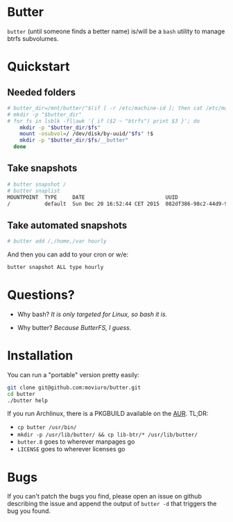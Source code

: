 # Butter
`butter` (until someone finds a better name) is/will be a `bash` utility to
manage btrfs subvolumes.

# Quickstart
## Needed folders
```sh
# butter_dir=/mnt/butter/"$(if [ -r /etc/machine-id ]; then cat /etc/machine-id; else uname -r; fi)"
# mkdir -p "$butter_dir"
# for fs in lsblk -fl|awk '{ if ($2 ~ "btrfs") print $3 }'; do
    mkdir -p "$butter_dir/$fs"
    mount -osubvol=/ /dev/disk/by-uuid/"$fs" !$
    mkdir -p "$butter_dir/$fs/__butter"
  done
```

## Take snapshots
```sh
# butter snapshot /
# butter snaplist
MOUNTPOINT  TYPE     DATE                          UUID
/           default  Sun Dec 20 16:52:44 CET 2015  082df386-98c2-44d9-9012-07fb2b22ea20
```

## Take automated snapshots
```sh
# butter add /,/home,/var hourly
```
And then you can add to your cron or w/e:
```sh
butter snapshot ALL type hourly
```

# Questions?
- Why bash?
*It is only targeted for Linux, so bash it is.*

- Why butter?
*Because ButterFS, I guess.*

# Installation
You can run a "portable" version pretty easily:
```sh
git clone git@github.com:moviuro/butter.git
cd butter
./butter help
```

If you run Archlinux, there is a PKGBUILD available on the [AUR](https://aur.archlinux.org/cgit/aur.git/plain/PKGBUILD?h=butter).
TL;DR:
- `cp butter /usr/bin/`
- `mkdir -p /usr/lib/butter/ && cp lib-btr/* /usr/lib/butter/`
- `butter.8` goes to wherever manpages go
- `LICENSE` goes to wherever licenses go

# Bugs
If you can't patch the bugs you find, please open an issue on github describing
the issue and append the output of `butter -d` that triggers the bug you found.
